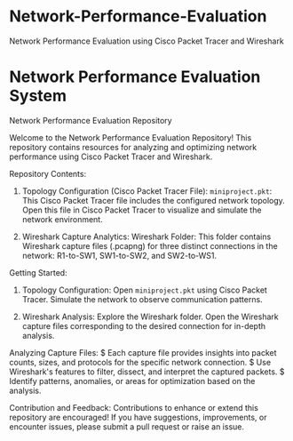 # Network-Performance-Evaluation
Network Performance Evaluation using Cisco Packet Tracer and Wireshark
# Network Performance Evaluation System

Network Performance Evaluation Repository

Welcome to the Network Performance Evaluation Repository! This repository contains resources for analyzing and optimizing network performance using Cisco Packet Tracer and Wireshark.

Repository Contents:
1. Topology Configuration (Cisco Packet Tracer File):
  `miniproject.pkt`: This Cisco Packet Tracer file includes the configured network topology. Open this file in Cisco Packet Tracer to visualize and simulate the network environment.

2. Wireshark Capture Analytics:
   Wireshark Folder: This folder contains Wireshark capture files (.pcapng) for three distinct connections in the network: R1-to-SW1, SW1-to-SW2, and SW2-to-WS1.

Getting Started:
1. Topology Configuration:
     Open `miniproject.pkt` using Cisco Packet Tracer.
     Simulate the network to observe communication patterns.

2. Wireshark Analysis:
     Explore the Wireshark folder.
     Open the Wireshark capture files corresponding to the desired connection for in-depth analysis.

Analyzing Capture Files:
  $  Each capture file provides insights into packet counts, sizes, and protocols for the specific network connection.
  $  Use Wireshark's features to filter, dissect, and interpret the captured packets.
  $  Identify patterns, anomalies, or areas for optimization based on the analysis.

Contribution and Feedback:
Contributions to enhance or extend this repository are encouraged! If you have suggestions, improvements, or encounter issues, please submit a pull request or raise an issue.
